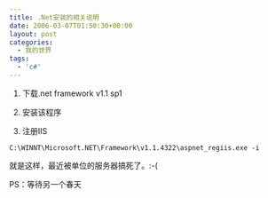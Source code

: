 ```yaml
---
title: .Net安装的相关说明
date: 2006-03-07T01:50:30+00:00
layout: post
categories:
  - 我的世界
tags:
  - 'c#'
---
```


1. 下载.net framework v1.1 sp1

2. 安装该程序

3. 注册IIS
```
C:\WINNT\Microsoft.NET\Framework\v1.1.4322\aspnet_regiis.exe -i
```
就是这样，最近被单位的服务器搞死了。:-(

PS：等待另一个春天